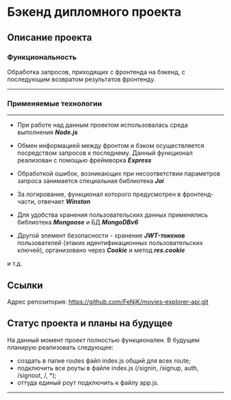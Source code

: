 # **Бэкенд дипломного проекта**

## **Описание проекта**

### **Функциональность**

Обработка запросов, приходящих с фронтенда на бэкенд, с последующим возвратом результатов фронтенду.
___

### **Применяемые технологии**

___
* При работе над данным проектом использовалась среда выполнения ***Node.js***

* Обмен информацией между фронтом и бэком осуществляется посредством запросов к последнему. Данный функционал реализован с помощью фреймворка ***Express***

* Обработкой ошибок, возникающих при несоответствии параметров запроса занимается специальная библиотека ***Joi***

* За логирование, функционал которого предусмотрен в фронтенд-части, отвечает ***Winston***

* Для удобства хранения пользовательских данных применялись библиотека ***Mongoose*** и БД ***MongoDBv6***

* Другой элемент безопасности - хранение ***JWT-токенов*** пользователей (этаких идентификационных пользовательских ключей), организовано через ***Сookie*** и метод ***res.cookie***

и т.д.

## **Ссылки**

Адрес репозитория: <https://github.com/FeNjK/movies-explorer-api.git>

<!-- >Адрес сервера <https://api.find-and-save.nomoredomains.icu> -->

## **Статус проекта и планы на будущее**

На данный момент проект полностью функционален.
В будущем планирую реализовать следующее:

+ создать в папке routes файл index.js общий для всех route;
+ подключить все роуты в файле index.js (/signin, /signup, auth, /signout, /, *);
+ оттуда единый роут подключить к файлу app.js.

___

